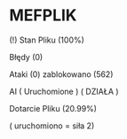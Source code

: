 # MEFPLIK



(!) Stan Pliku (100%)

Błędy (0)

Ataki (0) zablokowano (562)

AI ( Uruchomione ) ( DZIAŁA )

Dotarcie Pliku (20.99%)

( uruchomiono = siła 2)
